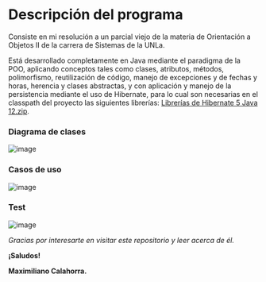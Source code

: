 # Descripción del programa

Consiste en mi resolución a un parcial viejo de la materia de Orientación a Objetos II de la carrera de Sistemas de la UNLa.

Está desarrollado completamente en Java mediante el paradigma de la POO, aplicando conceptos tales como clases, atributos, métodos, polimorfismo, reutilización de código, manejo de excepciones y de fechas y horas, herencia y clases abstractas, y con aplicación y manejo de la persistencia mediante el uso de Hibernate, para lo cual son necesarias en el classpath del proyecto las siguientes librerías: [Librerías de Hibernate 5 Java 12.zip](https://github.com/user-attachments/files/16564408/Librerias.de.Hibernate.5.Java.12.zip).

### Diagrama de clases
![image](https://github.com/MaximilianoCalahorra/parcial-sistema-cuidar/assets/152804837/7fb22a94-6159-4ebd-a168-09f79d6104fa)

### Casos de uso
![image](https://github.com/MaximilianoCalahorra/parcial-sistema-cuidar/assets/152804837/a314bd92-a3bd-4064-9813-69ac4a853097)

### Test
![image](https://github.com/MaximilianoCalahorra/parcial-sistema-cuidar/assets/152804837/d9e91b39-97fc-4724-a318-80366be862af)

*Gracias por interesarte en visitar este repositorio y leer acerca de él.*

**¡Saludos!**

**Maximiliano Calahorra.**
